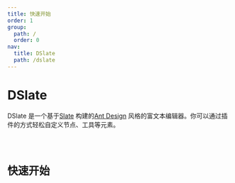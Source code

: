 ```yaml
---
title: 快速开始
order: 1
group:
  path: /
  order: 0
nav:
  title: DSlate
  path: /dslate
---
```


# DSlate

DSlate 是一个基于[Slate](https://github.com/ianstormtaylor/slate) 构建的[Ant Design](https://github.com/ant-design/ant-design/) 风格的富文本编辑器。你可以通过插件的方式轻松自定义节点、工具等元素。

<code src="../demos/base.tsx" />

# 快速开始
